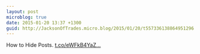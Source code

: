 ```yaml
---
layout: post
microblog: true
date: 2015-01-20 13:37 +1300
guid: http://JacksonOfTrades.micro.blog/2015/01/20/t557336138864951296.html
---
```

How to Hide Posts. [t.co/eWFkB4YaZ...](http://t.co/eWFkB4YaZv)
